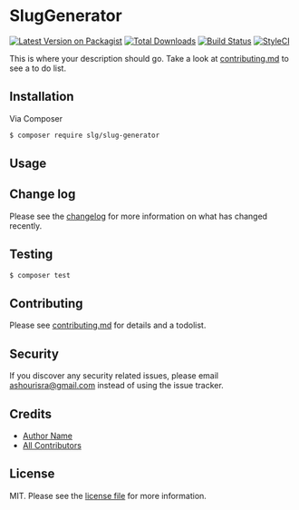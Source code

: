 # SlugGenerator

[![Latest Version on Packagist][ico-version]][link-packagist]
[![Total Downloads][ico-downloads]][link-downloads]
[![Build Status][ico-travis]][link-travis]
[![StyleCI][ico-styleci]][link-styleci]

This is where your description should go. Take a look at [contributing.md](contributing.md) to see a to do list.

## Installation

Via Composer

``` bash
$ composer require slg/slug-generator
```

## Usage

## Change log

Please see the [changelog](changelog.md) for more information on what has changed recently.

## Testing

``` bash
$ composer test
```

## Contributing

Please see [contributing.md](contributing.md) for details and a todolist.

## Security

If you discover any security related issues, please email ashourisra@gmail.com instead of using the issue tracker.

## Credits

- [Author Name][link-author]
- [All Contributors][link-contributors]

## License

MIT. Please see the [license file](license.md) for more information.

[ico-version]: https://img.shields.io/packagist/v/slg/slug-generator.svg?style=flat-square
[ico-downloads]: https://img.shields.io/packagist/dt/slg/slug-generator.svg?style=flat-square
[ico-travis]: https://img.shields.io/travis/slg/slug-generator/master.svg?style=flat-square
[ico-styleci]: https://styleci.io/repos/12345678/shield

[link-packagist]: https://packagist.org/packages/slg/slug-generator
[link-downloads]: https://packagist.org/packages/slg/slug-generator
[link-travis]: https://travis-ci.org/slg/slug-generator
[link-styleci]: https://styleci.io/repos/12345678
[link-author]: https://github.com/israashour
[link-contributors]: ../../contributors
